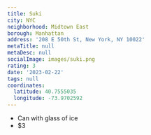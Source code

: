 ```yaml
---
title: Suki
city: NYC
neighborhood: Midtown East
borough: Manhattan
address: '208 E 50th St, New York, NY 10022'
metaTitle: null
metaDesc: null
socialImage: images/suki.png
rating: 3
date: '2023-02-22'
tags: null
coordinates:
  latitude: 40.7555035
  longitude: -73.9702592
---
```


- Can with glass of ice
- $3
